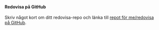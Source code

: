 #### Redovisa på GitHub

Skriv något kort om ditt redovisa-repo och länka till [repot för me/redovisa på GitHub](https://github.com/knasenn/designv2).

